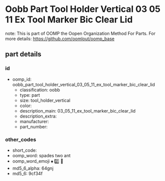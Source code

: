 # Oobb Part Tool Holder Vertical 03 05 11 Ex Tool Marker Bic Clear Lid  

note: This is part of OOMP the Oopen Organization Method For Parts. For more details: https://github.com/oomlout/oomp_base

##  part details





### id
* oomp_id: oobb_part_tool_holder_vertical_03_05_11_ex_tool_marker_bic_clear_lid
  * classification: oobb
  * type: part
  * size: tool_holder_vertical
  * color: 
  * description_main: 03_05_11_ex_tool_marker_bic_clear_lid
  * description_extra: 
  * manufacturer: 
  * part_number: 

### other_codes
* short_code: 
* oomp_word: spades two ant
* oomp_word_emoji :spades: :two: :ant:
* md5_6_alpha: 64gnj
* md5_6: 9cf34f